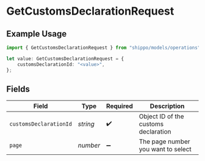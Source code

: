# GetCustomsDeclarationRequest

## Example Usage

```typescript
import { GetCustomsDeclarationRequest } from "shippo/models/operations";

let value: GetCustomsDeclarationRequest = {
    customsDeclarationId: "<value>",
};
```

## Fields

| Field                                | Type                                 | Required                             | Description                          |
| ------------------------------------ | ------------------------------------ | ------------------------------------ | ------------------------------------ |
| `customsDeclarationId`               | *string*                             | :heavy_check_mark:                   | Object ID of the customs declaration |
| `page`                               | *number*                             | :heavy_minus_sign:                   | The page number you want to select   |
